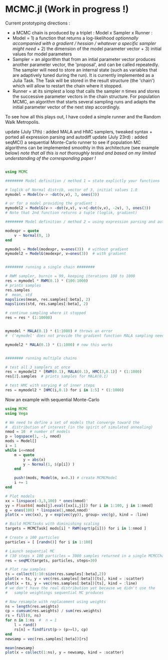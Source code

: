 MCMC.jl  (Work in progress  !)
=======


Current prototyping directions : 

   - a MCMC chain is produced by a triplet : Model x Sampler x Runner :
   - Model = 1) a function that returns a log-likelihood _optionnally accompanied with a gradient / hessian / whatever a specific sampler might need_ + 2) the dimension of the model parameter vector + 3) initial values for model parameters
   - Sampler = an algorithm that from an intial parameter vector produces another parameter vector, the 'proposal', and can be called repeatedly. The sampler will need to store an internal state (such as variables that are adaptively tuned during the run). It is currently implemented as a Julia Task. The Task will be stored in the result structure (the 'chain') which will allow to restart the chain where it stopped.
   - Runner = at its simplest a loop that calls the sampler n times and stores the successive parameter vectors in the chain structure. For population MCMC, an algorithm that starts several sampling runs and adapts the initial parameter vector of the next step accordingly.


To see how all this plays out, I have coded a simple runner and the Random Walk Metropolis.

update (July 17th) : added MALA and HMC samplers, tweaked syntax + ported all expression parsing and autodiff
update (July 23rd) : added seqMC() a sequential Monte-Carlo runner to see if population MC algorithms can be implemented smoothly in this architecture (see example below) _note that all this is not thoroughly tested and based on my limited understanding of the corresponding paper !_

```jl

using MCMC

######## Model definition / method 1 = state explictly your functions

# loglik of Normal distrib, vector of 3, initial values 1.0
mymodel = Model(v-> -dot(v,v), 3, ones(3))  

# or for a model providing the gradient : 
mymodel2 = ModelG(v-> -dot(v,v), v->(-dot(v,v), -2v), 3, ones(3))  
# Note that 2nd function returns a tuple (loglik, gradient)

######## Model definition / method 2 = using expression parsing and autodiff

modexpr = quote
	v ~ Normal(0, 1)
end

mymodel = Model(modexpr, v=ones(3))  # without gradient
mymodel2 = ModelG(modexpr, v=ones(3))  # with gradient


######## running a single chain ########

# RWM sampler, burnin = 99, keeping iterations 100 to 1000
res = mymodel * RWM(0.1) * (100:1000)  
# prints samples
res.samples  
#  mean, std
mapslices(mean, res.samples[:beta], 2)
mapslices(std, res.samples[:beta], 2)

# continue sampling where it stopped
res = res * (1:10000)  


mymodel * MALA(0.1) * (1:1000) # throws an error 
#  ('mymodel' does not provide the gradient function MALA sampling needs)

mymodel2 * MALA(0.1) * (1:1000) # now this works


######## running multiple chains

# test all 3 samplers at once
res = mymodel2 * [RWM(0.1), MALA(0.1), HMC(3,0.1)] * (1:1000) 
res[2].samples  # prints samples for MALA(0.1)

# test HMC with varying # of inner steps
res = mymodel2 * [HMC(i,0.1) for i in 1:5] * (1:1000) 

```


Now an example with sequential Monte-Carlo

```jl
using MCMC
using Vega

# We need to define a set of models that converge toward the 
#  distribution of interest (in the spirit of simulated annealing)
nmod = 10  # number of models
p = logspace(1, -1, nmod) 
mods = Model[]
i = 1
while i<=nmod
	m = quote
		y = abs(x)
		y ~ Normal(1, $(p[i]) )
	end

	push!(mods, Model(m, x=0.)) # create MCMCModel
	i += 1
end

# Plot models
xx = linspace(-3,3,100) * ones(nmod)' 
yy = Float64[ mods[j].eval([xx[i,j]]) for i in 1:100, j in 1:nmod]
g = ones(100) * linspace(1,nmod,nmod)'  
plot(x = vec(xx), y = exp(vec(yy)), group= vec(g), kind = :line)

# Build MCMCTasks with diminishing scaling
targets = MCMCTask[ mods[i] * RWM(sqrt(p[i])) for i in 1:nmod ]

# Create a 100 particles
particles = [ [randn()] for i in 1:100]

# Launch sequential MC 
# (30 steps x 100 particles = 3000 samples returned in a single MCMCChain)
res = seqMC(targets, particles, steps=30)  

# Plot raw samples
ts = collect(1:10:size(res.samples[:beta],2))
plot(x = ts, y = vec(res.samples[:beta])[ts], kind = :scatter)
plot(x = ts, y = vec(res.samples[:beta])[ts], kind = :line)
# we don't have the real distribution yet because we didn't use the 
#   sample weightings sequential MC produces

# Now resample with replacement using weights
ns = length(res.weights)
cp = cumsum(res.weights) / sum(res.weights)
rs = fill(0, ns)
for n in 1:ns  #  n = 1
	l = rand()
	rs[n] = findfirst(p-> (p>=l), cp)
end
newsamp = vec(res.samples[:beta])[rs]

mean(newsamp)
plot(x = collect(1:ns), y = newsamp, kind = :scatter)

```
